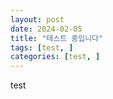 ```yaml
---
layout: post
date: 2024-02-05
title: "테스트 중입니다"
tags: [test, ]
categories: [test, ]
---
```



test

